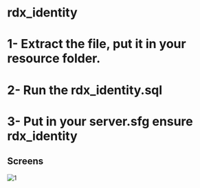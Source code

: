 # rdx_identity

# 1- Extract the file, put it in your resource folder.

# 2- Run the rdx_identity.sql

# 3- Put in your server.sfg ensure rdx_identity

## Screens
![1](https://cdn.discordapp.com/attachments/686807996420063232/845642380509446194/unknown_1.png)
